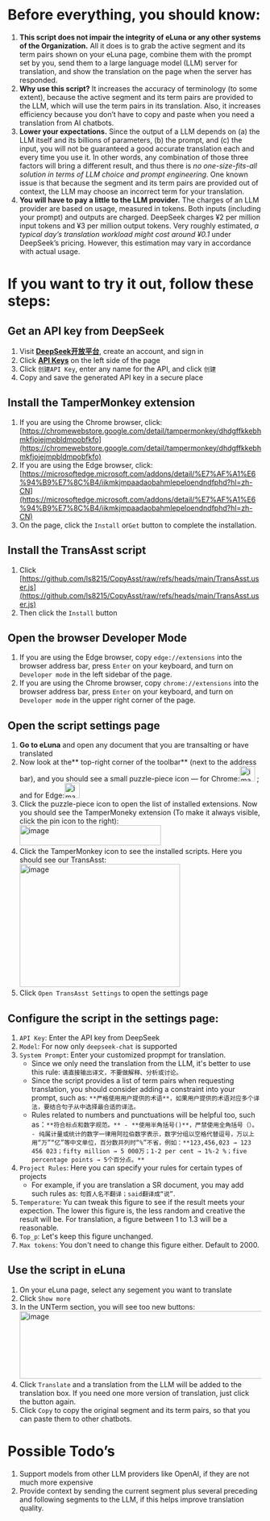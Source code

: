 # Before everything, you should know:
1. **This script does not impair the integrity of eLuna or any other systems of the Organization.** All it does is to grab the active segment and its term pairs shown on your eLuna page, combine them with the prompt set by you, send them to a large language model (LLM) server for translation, and show the translation on the page when the server has responded.
2. **Why use this script?** It increases the accuracy of terminology (to some extent), because the active segment and its term pairs are provided to the LLM, which will use the term pairs in its translation. Also, it increases efficiency because you don’t have to copy and paste when you need a translation from AI chatbots. 
3. **Lower your expectations.** Since the output of a LLM depends on (a) the LLM itself and its billions of parameters, (b) the prompt, and (c) the input, you will not be guaranteed a good accurate translation each and every time you use it. In other words, any combination of those three factors will bring a different result, and thus there is _no one-size-fits-all solution in terms of LLM choice and prompt engineering_. One known issue is that because the segment and its term pairs are provided out of context, the LLM may choose an incorrect term for your translation.  
4. **You will have to pay a little to the LLM provider.** The charges of an LLM provider are based on usage, measured in tokens. Both inputs (including your prompt) and outputs are charged. DeepSeek charges ¥2 per million input tokens and ¥3 per million output tokens. Very roughly estimated, _a typical day’s translation workload might cost around ¥0.1_ under DeepSeek’s pricing. However, this estimation may vary in accordance with actual usage.
# If you want to try it out, follow these steps:
## Get an API key from DeepSeek
1. Visit [**DeepSeek开放平台**](https://platform.deepseek.com), create an account, and sign in
2. Click [**API Keys**](https://platform.deepseek.com/api_keys) on the left side of the page
3. Click `创建API Key`, enter any name for the API, and click `创建`
4. Copy and save the generated API key in a secure place
## Install the TamperMonkey extension
1. If you are using the Chrome browser, click: [https://chromewebstore.google.com/detail/tampermonkey/dhdgffkkebhmkfjojejmpbldmpobfkfo](https://chromewebstore.google.com/detail/tampermonkey/dhdgffkkebhmkfjojejmpbldmpobfkfo)
2. If you are using the Edge browser, click: [https://microsoftedge.microsoft.com/addons/detail/%E7%AF%A1%E6%94%B9%E7%8C%B4/iikmkjmpaadaobahmlepeloendndfphd?hl=zh-CN](https://microsoftedge.microsoft.com/addons/detail/%E7%AF%A1%E6%94%B9%E7%8C%B4/iikmkjmpaadaobahmlepeloendndfphd?hl=zh-CN)
3. On the page, click the `Install` or`Get` button to complete the installation.
## Install the TransAsst script
1. Click [https://github.com/ls8215/CopyAsst/raw/refs/heads/main/TransAsst.user.js](https://github.com/ls8215/CopyAsst/raw/refs/heads/main/TransAsst.user.js)
2. Then click the `Install` button
## Open the browser Developer Mode
1. If you are using the Edge browser, copy `edge://extensions` into the browser address bar, press `Enter` on your keyboard, and turn on `Developer mode` in the left sidebar of the page.
2. If you are using the Chrome browser, copy `chrome://extensions` into the browser address bar, press `Enter` on your keyboard, and turn on `Developer mode` in the upper right corner of the page.
## Open the script settings page
1. **Go to eLuna** and open any document that you are transalting or have translated
2. Now look at the** top-right corner of the toolbar** (next to the address bar), and you should see a small puzzle-piece icon — for Chrome:<img width="30" height="30" alt="image" src="https://github.com/user-attachments/assets/72007362-c1e8-4afd-a57a-500c5f8c81e2" />
; and for Edge:<img width="30" height="30" alt="image" src="https://github.com/user-attachments/assets/f7577078-ca80-4e0f-abb2-a15d999eef0f" />
3. Click the puzzle-piece icon to open the list of installed extensions. Now you should see the TamperMoneky extension (To make it always visible, click the pin icon to the right): <img width="280" height="40" alt="image" src="https://github.com/user-attachments/assets/894096e1-6031-4e80-81b7-2c5667495615" />
4. Click the TamperMonkey icon to see the installed scripts. Here you should see our TransAsst:<br>
   <img width="318" height="244" alt="image" src="https://github.com/user-attachments/assets/87bbdaed-55a1-4ee2-b7a8-28f4adfe1c9e" />
5. Click `Open TransAsst Settings` to open the settings page
## Configure the script in the settings page:
1. `API Key`: Enter the API key from DeepSeek
2. `Model`: For now only `deepseek-chat` is supported
3. `System Prompt`: Enter your customized propmpt for translation.
   - Since we only need the translation from the LLM, it's better to use this rule: `请直接输出译文，不要做解释、分析或讨论。`
   - Since the script provides a list of term pairs when requesting translation, you should consider adding a constraint into your prompt, such as: `**严格使用用户提供的术语**，如果用户提供的术语对应多个译法，要结合句子从中选择最合适的译法。`
   - Rules related to numbers and punctuations will be helpful too, such as：`**符合标点和数字规范。** - **使用半角括号()**，严禁使用全角括号（）。 - 纯属计量或统计的数字一律用阿拉伯数字表示，数字分组以空格代替逗号，万以上用“万”“亿”等中文单位，百分数并列时“%”不省，例如：**123,456,023 → 123 456 023；fifty million → 5 000万；1-2 per cent → 1%-2 %；five percentage points → 5个百分点。**`
5. `Project Rules`: Here you can specify your rules for certain types of projects
   - For example, if you are translation a SR document, you may add such rules as: `句首人名不翻译；said翻译成“说”`.
7. `Temperature`: Yu can tweak this figure to see if the result meets your expection. The lower this figure is, the less random and creative the result will be. For translation, a figure between 1 to 1.3 will be a reasonable. 
8. `Top_p`: Let's keep this figure unchanged.
9. `Max tokens`: You don't need to change this figure either. Default to 2000.
## Use the script in eLuna
1. On your eLuna page, select any segement you want to translate
2. Click `Show more`
3. In the UNTerm section, you will see too new buttons:<br>
   <img width="638" height="134" alt="image" src="https://github.com/user-attachments/assets/6b027534-0f5d-43f1-97dd-5beee980ccb6" />
4. Click `Translate` and a translation from the LLM will be added to the translation box. If you need one more version of translation, just click the button again.
5. Click `Copy` to copy the original segment and its term pairs, so that you can paste them to other chatbots.
# Possible Todo’s
1. Support models from other LLM providers like OpenAI, if they are not much more expensive
2. Provide context by sending the current segment plus several preceding and following segments to the LLM, if this helps improve translation quality.
